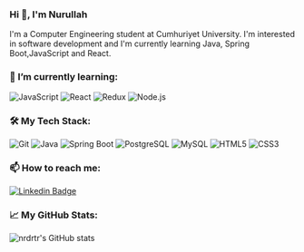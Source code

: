 ### Hi 👋, I'm Nurullah

I'm a Computer Engineering student at Cumhuriyet University. I'm interested in software development and I'm currently learning Java, Spring Boot,JavaScript and  React.

### 🌱 I’m currently learning:

![JavaScript](https://img.shields.io/badge/-JavaScript-05122A?style=flat&logo=javascript) ![React](https://img.shields.io/badge/-React-05122A?style=flat&logo=react) ![Redux](https://img.shields.io/badge/-Redux-05122A?style=flat&logo=redux) ![Node.js](https://img.shields.io/badge/-Node.js-05122A?style=flat&logo=node.js)

### 🛠️ My Tech Stack:

![Git](https://img.shields.io/badge/-Git-05122A?style=flat&logo=git) ![Java](https://img.shields.io/badge/-Java-05122A?style=flat&logo=java) ![Spring Boot](https://img.shields.io/badge/-Spring%20Boot-05122A?style=flat&logo=spring) ![PostgreSQL](https://img.shields.io/badge/-PostgreSQL-05122A?style=flat&logo=postgresql) ![MySQL](https://img.shields.io/badge/-MySQL-05122A?style=flat&logo=mysql) ![HTML5](https://img.shields.io/badge/-HTML5-05122A?style=flat&logo=html5) ![CSS3](https://img.shields.io/badge/-CSS3-05122A?style=flat&logo=css3)

### 📫 How to reach me:

[![Linkedin Badge](https://img.shields.io/badge/-nrdrtr-blue?style=flat-square&logo=Linkedin&logoColor=white&link=https://www.linkedin.com/in/nurullah-diri/)](https://www.linkedin.com/in/nurullah-diri/)

### 📈 My GitHub Stats:

![nrdrtr's GitHub stats](https://github-readme-stats.vercel.app/api?username=nrdrtr&show_icons=true&theme=github_dark)
